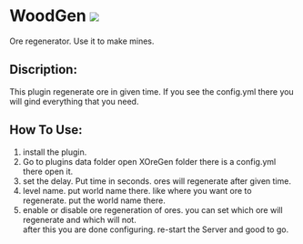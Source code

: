 # WoodGen [![](https://poggit.pmmp.io/shield.state/XOreGen)](https://poggit.pmmp.io/ci/LuciferVerma/XOreGen/XOreGen)
Ore regenerator. Use it to make mines.
## Discription: <br>
This plugin regenerate ore in given time. If you see the config.yml there you will gind everything that you need. <br>
## How To Use: <br>
1. install the plugin.<br>
2. Go to plugins data folder open XOreGen folder there is a config.yml there open it.<br>
3. set the delay. Put time in seconds. ores will regenerate after given time.<br>
4. level name. put world name there. like where you want ore to regenerate. put the world name there.<br>
5. enable or disable ore regeneration of ores. you can set which ore will regenerate and which will not. <br>
after this you are done configuring. re-start the Server and good to go. 
